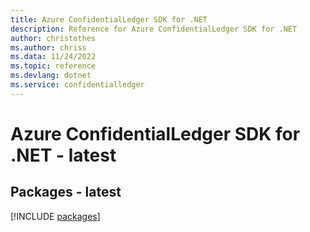 ```yaml
---
title: Azure ConfidentialLedger SDK for .NET
description: Reference for Azure ConfidentialLedger SDK for .NET
author: christothes
ms.author: chriss
ms.data: 11/24/2022
ms.topic: reference
ms.devlang: dotnet
ms.service: confidentialledger
---
```

# Azure ConfidentialLedger SDK for .NET - latest
## Packages - latest
[!INCLUDE [packages](confidentialledger-index.md)]